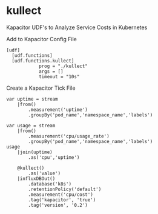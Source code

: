 # kullect
Kapacitor UDF's to Analyze Service Costs in Kubernetes

Add to Kapacitor Config File
```
[udf]
  [udf.functions]
  [udf.functions.kullect]
            prog = "./kullect"
            args = []
            timeout = "10s"
```
Create a Kapacitor Tick File
```
var uptime = stream
    |from()
        .measurement('uptime')
        .groupBy('pod_name','namespace_name','labels')

var usage = stream
    |from()
        .measurement('cpu/usage_rate')
        .groupBy('pod_name','namespace_name','labels')
usage
    |join(uptime)
        .as('cpu','uptime')

    @kullect()
        .as('value')
    |influxDBOut()
        .database('k8s')
        .retentionPolicy('default')
        .measurement('cpu/cost')
        .tag('kapacitor', 'true')
        .tag('version', '0.2')
```

